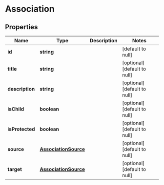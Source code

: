# Association

## Properties
Name | Type | Description | Notes
------------ | ------------- | ------------- | -------------
**id** | **string** |  | [default to null]
**title** | **string** |  | [optional] [default to null]
**description** | **string** |  | [optional] [default to null]
**isChild** | **boolean** |  | [optional] [default to null]
**isProtected** | **boolean** |  | [optional] [default to null]
**source** | [**AssociationSource**](AssociationSource.md) |  | [optional] [default to null]
**target** | [**AssociationSource**](AssociationSource.md) |  | [optional] [default to null]


